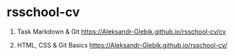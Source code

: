 # rsschool-cv

1. Task Markdown & Git
https://Aleksandr-Glebik.github.io/rsschool-cv/cv

2. HTML, CSS & Git Basics
https://Aleksandr-Glebik.github.io/rsschool-cv/

